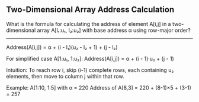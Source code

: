 ## Two-Dimensional Array Address Calculation

What is the formula for calculating the address of element A[i,j] in a two-dimensional array A[l₁:u₁, l₂:u₂] with base address α using row-major order?

---

Address(A[i,j]) = α + (i - l₁)(u₂ - l₂ + 1) + (j - l₂)

For simplified case A[1:u₁, 1:u₂]:
Address(A[i,j]) = α + (i - 1)·u₂ + (j - 1)

Intuition: To reach row i, skip (i-1) complete rows, each containing u₂ elements, then move to column j within that row.

Example: A[1:10, 1:5] with α = 220
Address of A[8,3] = 220 + (8-1)×5 + (3-1) = 257

